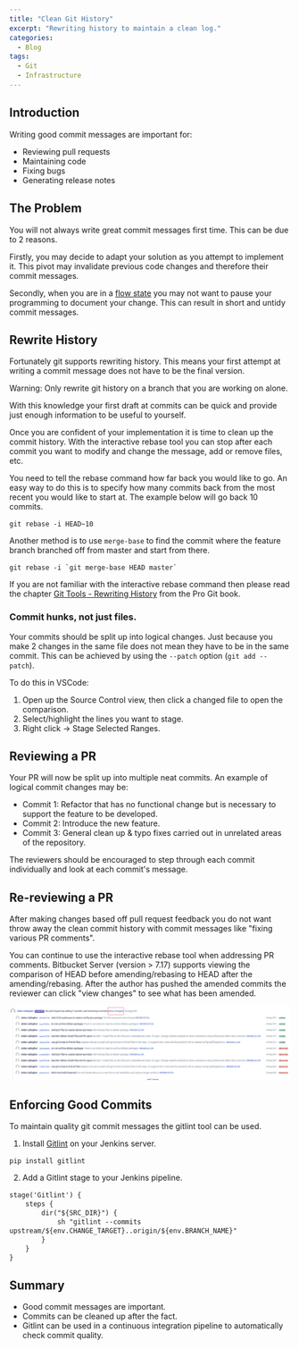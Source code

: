 ```yaml
---
title: "Clean Git History"
excerpt: "Rewriting history to maintain a clean log."
categories:
  - Blog
tags:
  - Git
  - Infrastructure
---
```


## Introduction

Writing good commit messages are important for:

- Reviewing pull requests
- Maintaining code
- Fixing bugs
- Generating release notes

## The Problem

You will not always write great commit messages first time. This can be due to 2 reasons.

Firstly, you may decide to adapt your solution as you attempt to implement it. This pivot may invalidate previous code changes and therefore their commit messages.

Secondly, when you are in a [flow state](https://en.wikipedia.org/wiki/Flow_(psychology)) you may not want to pause your programming to document your change. This can result in short and untidy commit messages.

## Rewrite History

Fortunately git supports rewriting history. This means your first attempt at writing a commit message does not have to be the final version.

<p class="notice --warning">
  Warning: Only rewrite git history on a branch that you are working on alone.
</p>

With this knowledge your first draft at commits can be quick and provide just enough information to be useful to yourself.

Once you are confident of your implementation it is time to clean up the commit history. With the interactive rebase tool you can stop after each commit you want to modify and change the message, add or remove files, etc.

You need to tell the rebase command how far back you would like to go. An easy way to do this is to specify how many commits back from the most recent you would like to start at. The example below will go back 10 commits.

```
git rebase -i HEAD~10
```

Another method is to use `merge-base` to find the commit where the feature branch branched off from master and start from there.

```
git rebase -i `git merge-base HEAD master`
```

If you are not familiar with the interactive rebase command then please read the chapter [Git Tools - Rewriting History](https://git-scm.com/book/en/v2/Git-Tools-Rewriting-History) from the Pro Git book.

### Commit hunks, not just files.

Your commits should be split up into logical changes. Just because you make 2 changes in the same file does not mean they have to be in the same commit. This can be achieved by using the `--patch` option (`git add --patch`).

To do this in VSCode:

1. Open up the Source Control view, then click a changed file to open the comparison.
2. Select/highlight the lines you want to stage.
3. Right click -> Stage Selected Ranges.

## Reviewing a PR

Your PR will now be split up into multiple neat commits. An example of logical commit changes may be:

- Commit 1: Refactor that has no functional change but is necessary to support the feature to be developed.
- Commit 2: Introduce the new feature.
- Commit 3: General clean up & typo fixes carried out in unrelated areas of the repository.

The reviewers should be encouraged to step through each commit individually and look at each commit's message.

## Re-reviewing a PR

After making changes based off pull request feedback you do not want throw away the clean commit history with commit messages like "fixing various PR comments".

You can continue to use the interactive rebase tool when addressing PR comments. Bitbucket Server (version > 7.17) supports viewing the comparison of HEAD before amending/rebasing to HEAD after the amending/rebasing. After the author has pushed the amended commits the reviewer can click "view changes" to see what has been amended.
 
![rebased-commits](/assets/2021-03-01-clean-git-history/rebased-commits.png)  

## Enforcing Good Commits

To maintain quality git commit messages the gitlint tool can be used.

1. Install [Gitlint](https://github.com/jorisroovers/gitlint) on your Jenkins server.

```
pip install gitlint
```

2. Add a Gitlint stage to your Jenkins pipeline.
```
stage('Gitlint') {
    steps {
        dir("${SRC_DIR}") {
            sh "gitlint --commits upstream/${env.CHANGE_TARGET}..origin/${env.BRANCH_NAME}"
        }
    }
}
```

## Summary

- Good commit messages are important.
- Commits can be cleaned up after the fact.
- Gitlint can be used in a continuous integration pipeline to automatically check commit quality.
